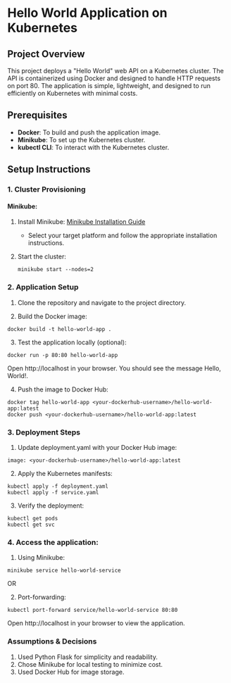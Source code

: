 # Hello World Application on Kubernetes

## Project Overview
This project deploys a "Hello World" web API on a Kubernetes cluster. The API is containerized using Docker and designed to handle HTTP requests on port 80. The application is simple, lightweight, and designed to run efficiently on Kubernetes with minimal costs.

## Prerequisites
- **Docker**: To build and push the application image.
- **Minikube**: To set up the Kubernetes cluster.
- **kubectl CLI**: To interact with the Kubernetes cluster.

## Setup Instructions

### 1. Cluster Provisioning
#### Minikube:
1. Install Minikube: [Minikube Installation Guide](https://minikube.sigs.k8s.io/docs/start/)
   - Select your target platform and follow the appropriate installation instructions.

2. Start the cluster:
   ```
   minikube start --nodes=2
   ```

### 2. Application Setup

1. Clone the repository and navigate to the project directory.

2. Build the Docker image:

```
docker build -t hello-world-app .
```
3. Test the application locally (optional):

```
docker run -p 80:80 hello-world-app
```
Open http://localhost in your browser. You should see the message Hello, World!.

4. Push the image to Docker Hub:

```
docker tag hello-world-app <your-dockerhub-username>/hello-world-app:latest
docker push <your-dockerhub-username>/hello-world-app:latest
```

### 3. Deployment Steps

1. Update deployment.yaml with your Docker Hub image:

```
image: <your-dockerhub-username>/hello-world-app:latest
```

2. Apply the Kubernetes manifests:

```
kubectl apply -f deployment.yaml
kubectl apply -f service.yaml
```

3. Verify the deployment:

```
kubectl get pods
kubectl get svc
```

### 4. Access the application:
1. Using Minikube:

```
minikube service hello-world-service
```

OR

2. Port-forwarding:

```
kubectl port-forward service/hello-world-service 80:80
```

Open http://localhost in your browser to view the application.


### Assumptions & Decisions
1. Used Python Flask for simplicity and readability.
2. Chose Minikube for local testing to minimize cost.
3. Used Docker Hub for image storage.